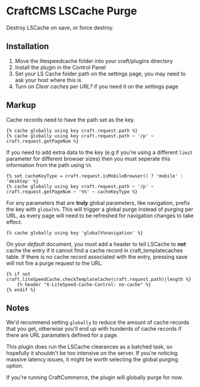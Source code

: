 # CraftCMS LSCache Purge

Destroy LSCache on save, or force destroy.

## Installation

1. Move the litespeedcache folder into your craft/plugins directory
2. Install the plugin in the Control Panel
3. Set your LS Cache folder path on the settings page, you may need to ask your host where this is
4. Turn on *Clear caches per URL?* if you need it on the settings page

## Markup

Cache records need to have the path set as the key.
~~~~
{% cache globally using key craft.request.path %}
{% cache globally using key craft.request.path ~ '/p' ~ craft.request.getPageNum %}
~~~~

If you need to add extra data to the key (e.g if you're using a different `limit` parameter for different browser sizes) then you must seperate this information from the path using `%%`
~~~~
{% set cacheKeyType = craft.request.isMobileBrowser() ? 'mobile' : 'desktop' %}
{% cache globally using key craft.request.path ~ '/p' ~ craft.request.getPageNum ~ '%%' ~ cacheKeyType %}
~~~~

For any parameters that are **truly** global parameters, like navigation, prefix the key with `global%%`. This will trigger a global purge instead of purging per URL, as every page will need to be refreshed for navigation changes to take effect.
~~~~
{% cache globally using key 'global%%navigation' %}
~~~~

On your _default_ document, you must add a header to tell LSCache to **not** cache the entry if it cannot find a cache record in craft_templatecaches table. If there is no cache record associated with the entry, pressing save will not fire a purge request to the URL.
~~~~
{% if not craft.liteSpeedCache.checkTemplateCache(craft.request.path)|length %}
    {% header "X-LiteSpeed-Cache-Control: no-cache" %}
{% endif %}
~~~~

## Notes

We'd recommend setting `globally` to reduce the amount of cache records that you get, otherwise you'll end up with hunderds of cache records if there are URL paramaters defined for a page.

This plugin does run the LSCache clearances as a batched task, so hopefully it shouldn't be too intensive on the server. If you're noticing massive latency issues, it might be worth selecting the global purging option.

If you're running CraftCommerce, the plugin will globally purge for now.